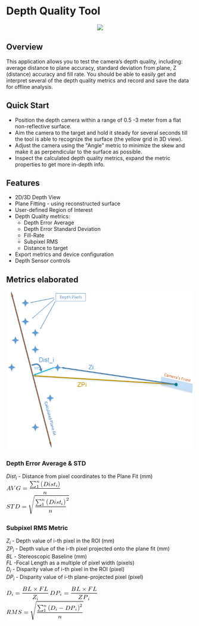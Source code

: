 # Depth Quality Tool

<p align="center"><img src="res/depth_quality_glimpse.gif" /></p>

## Overview

This application allows you to test the camera’s depth quality, including: average distance to plane accuracy, standard deviation from plane, Z (distance) accuracy and fill rate.
You should be able to easily get and interpret several of the depth quality metrics and record and save the data for offline analysis.

## Quick Start
* Position the depth camera within a range of 0.5 -3 meter from a flat non-reflective surface.
* Aim the camera to the target and hold it steady for several seconds till the tool is able to recognize the surface (the yellow grid in 3D view).
* Adjust the camera using the "Angle" metric to minimize the skew and make it as  perpendicular to the surface as possible.
* Inspect the calculated depth quality metrics, expand the metric properties to get more in-depth info.

## Features
* 2D/3D Depth View
* Plane Fitting - using reconstructed surface
* User-defined Region of Interest
* Depth Quality metrics:
  * Depth Error Average
  * Depth Error Standard Deviation
  * Fill-Rate
  * Subpixel RMS
  * Distance to target
* Export metrics and device configuration
* Depth Sensor controls

## Metrics elaborated
![](./res/Zi_ZPi.png)

### Depth Error Average & STD
_Dist<sub>i</sub>_ - Distance from pixel coordinates to the Plane Fit (mm)  
![](./res/avg.gif)  
![](./res/std.gif)
### Subpixel RMS Metric
_Z<sub>i</sub>_ - Depth value of i-th pixel in the ROI (mm)  
_ZP<sub>i</sub>_ - Depth value of the i-th pixel projected onto the plane fit (mm)  
_BL_ - Stereoscopic Baseline (mm)  
_FL_ -Focal Length as a multiple of pixel width (pixels)  
_D<sub>i</sub>_ - Disparity value of i-th pixel in the ROI (pixel)  
 _DP<sub>i</sub>_ - Disparity value of i-th plane-projected pixel (pixel)

![](./res/Di.gif)  ![](./res/DPi.gif)  
![](./res/rms.gif)

<!---
Math expressions generated with
http://www.numberempire.com/texequationeditor/equationeditor.php
{D}_{i}=\frac{BL\times FL}{{Z}_{i}}  
{DP}_{i}=\frac{BL\times FL}{{ZP}_{i}}  
RMS = \sqrt{\frac{\sum_{1}^{n}{\left({D}_{i} -{DP}_{i}\right)}}{n}^{2}}
AVG = \frac{\sum_{1}^{n}{\left({Dist}_{i}\right)}}{n}
STD = \sqrt{\frac{\sum_{1}^{n}{\left({Dist}_{i}\right)}}{n}^{2}}  
--->
